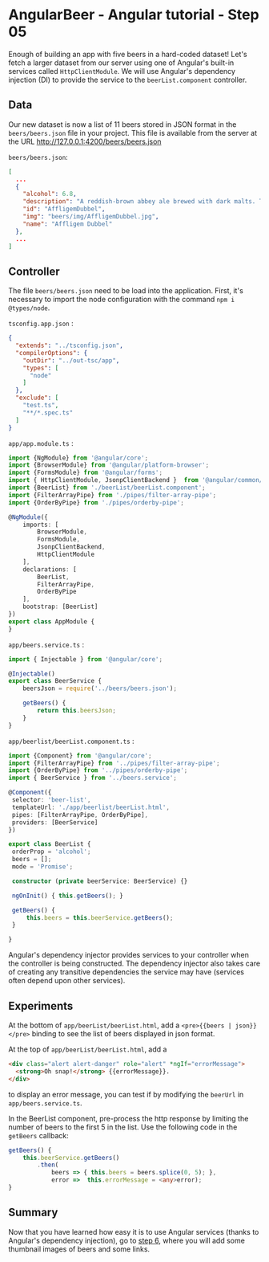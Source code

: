 # AngularBeer - Angular tutorial - Step 05 #

Enough of building an app with five beers in a hard-coded dataset! Let's fetch a larger dataset from our server using one of Angular's built-in services called `HttpClientModule`. We will use Angular's dependency injection (DI) to provide the service to the `beerList.component` controller.


## Data ##

Our new dataset is now a list of 11 beers stored in JSON format in the `beers/beers.json` file in your project.
This file is available from the server at the URL http://127.0.0.1:4200/beers/beers.json

`beers/beers.json`:

```json
[
  ...
  {
    "alcohol": 6.8,
    "description": "A reddish-brown abbey ale brewed with dark malts. The secondary fermentation gives a fruity aroma and a unique spicy character with a distinctive aftertaste. Secondary fermentation in the bottle.",
    "id": "AffligemDubbel",
    "img": "beers/img/AffligemDubbel.jpg",
    "name": "Affligem Dubbel"
  },
  ...
]
```

## Controller ##

The file `beers/beers.json` need to be load into the application. First, it's necessary to import the node configuration with the command `npm i @types/node`.

`tsconfig.app.json` :

```json
{
  "extends": "../tsconfig.json",
  "compilerOptions": {
    "outDir": "../out-tsc/app",
    "types": [
      "node"
    ]
  },
  "exclude": [
    "test.ts",
    "**/*.spec.ts"
  ]
}
```

`app/app.module.ts` :

```typescript
import {NgModule} from '@angular/core';
import {BrowserModule} from '@angular/platform-browser';
import {FormsModule} from '@angular/forms';
import { HttpClientModule, JsonpClientBackend }  from '@angular/common/http';
import {BeerList} from './beerList/beerList.component';
import {FilterArrayPipe} from './pipes/filter-array-pipe';
import {OrderByPipe} from './pipes/orderby-pipe';

@NgModule({
    imports: [
        BrowserModule,
        FormsModule,
        JsonpClientBackend,
        HttpClientModule
    ],
    declarations: [
        BeerList,
        FilterArrayPipe,
        OrderByPipe
    ],
    bootstrap: [BeerList]
})
export class AppModule {
}
```

`app/beers.service.ts` :

```typescript
import { Injectable } from '@angular/core';

@Injectable()
export class BeerService {
    beersJson = require('../beers/beers.json');

    getBeers() {
        return this.beersJson;
    }
}
```

`app/beerlist/beerList.component.ts` :

```typescript
import {Component} from '@angular/core';
import {FilterArrayPipe} from '../pipes/filter-array-pipe';
import {OrderByPipe} from '../pipes/orderby-pipe';
import { BeerService } from '../beers.service';

@Component({
 selector: 'beer-list',
 templateUrl: './app/beerlist/beerList.html',
 pipes: [FilterArrayPipe, OrderByPipe],
 providers: [BeerService]
})

export class BeerList {
 orderProp = 'alcohol';
 beers = [];
 mode = 'Promise';

 constructor (private beerService: BeerService) {}

 ngOnInit() { this.getBeers(); }

 getBeers() {
     this.beers = this.beerService.getBeers();
 }

}
```


Angular's dependency injector provides services to your controller when the controller is being constructed. The dependency injector also takes care of creating any transitive dependencies the service may have (services often depend upon other services).

## Experiments ##

At the bottom of `app/beerList/beerList.html`, add a `<pre>{{beers | json}}</pre>` binding to see the list of beers displayed in json format.

At the top of `app/beerList/beerList.html`, add a

```html
<div class="alert alert-danger" role="alert" *ngIf="errorMessage">
  <strong>Oh snap!</strong> {{errorMessage}}.
</div>
```

to display an error message, you can test if by modifying the `beerUrl` in `app/beers.service.ts`.

In the BeerList component, pre-process the http response by limiting the number of beers to the first 5 in the list.
Use the following code in the `getBeers` callback:

```typescript
getBeers() {
    this.beerService.getBeers()
        .then(
            beers => { this.beers = beers.splice(0, 5); },
            error =>  this.errorMessage = <any>error);
}
```

## Summary ##

Now that you have learned how easy it is to use Angular services (thanks to Angular's dependency injection), go to [step 6](../step-06), where you will add some thumbnail images of beers and some links.